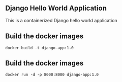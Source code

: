 ## Django Hello World Application

This is a containerized Django hello world application

## Build the docker images

```
docker build -t django-app:1.0
```

## Build the docker images

```
docker run -d -p 8000:8000 django-app:1.0
```
